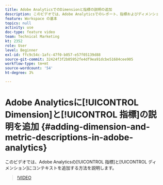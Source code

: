```yaml
---
title: Adobe AnalyticsでのDimensionと指標の説明の追加
description: このビデオでは、Adobe Analyticsでのレポート、指標およびディメンションにコンテキストを追加する方法を説明します。
feature: Workspace の基本
topics: null
activity: use
doc-type: feature video
team: Technical Marketing
kt: 2352
role: User
level: Beginner
exl-id: ffc9c54c-1afc-47f0-b057-e57f05139d88
source-git-commit: 32424f3f2b05952fe4df9ea91dcbe51684cee905
workflow-type: tm+mt
source-wordcount: '54'
ht-degree: 3%

---
```


# Adobe Analyticsに[!UICONTROL Dimension]と[!UICONTROL 指標]の説明を追加 {#adding-dimension-and-metric-descriptions-in-adobe-analytics}

このビデオでは、Adobe Analyticsの[!UICONTROL 指標]と[!UICONTROL ディメンション]にコンテキストを追加する方法を説明します。

>[!VIDEO](https://video.tv.adobe.com/v/25453/?quality=12)

